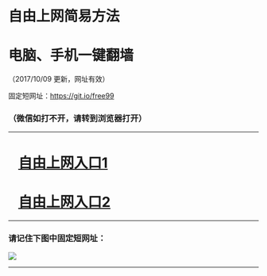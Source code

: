 ﻿# 自由上网简易方法

# 电脑、手机一键翻墙

（2017/10/09 更新，网址有效）

固定短网址：https://git.io/free99

### （微信如打不开，请转到浏览器打开）


***





# &nbsp;&nbsp; <a href="http://ft1418821184.fwq-tz-1001.info/fwqtz01.html?t=100900131234 " target="_blank">自由上网入口1</a>
# &nbsp;&nbsp; <a href="http://ft1961622722.fwq-tz-1002.info/fwqtz02.html?t=100900113794 " target="_blank">自由上网入口2</a>
***

### 请记住下图中固定短网址：

<img src="https://s3-us-west-2.amazonaws.com/fwq-1001/yjfq-20170905okok.png" /> 


***

